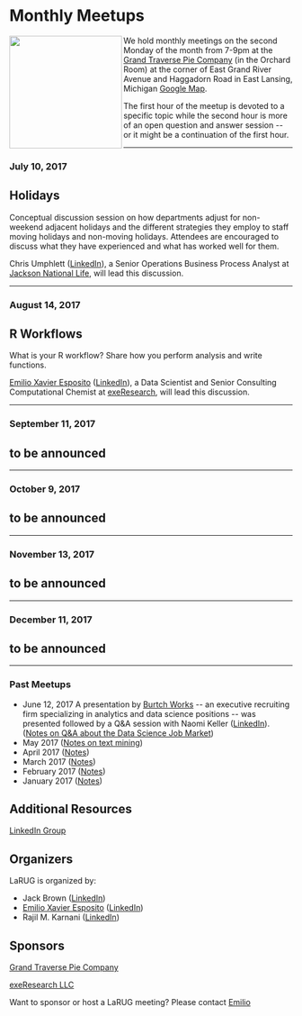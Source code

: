 
# Monthly Meetups

<a href="url"><img src="https://lansingarearusersgroup.github.io/images/LansingAreaRUserGroup_CIRCLE-w-Michigan-logo_300dpi.png" align="left" height="200"></a>We hold monthly meetings on the second Monday of the month from 7-9pm at the [Grand Traverse Pie Company](http://gtpie.com) (in the Orchard Room) at the corner of East Grand River Avenue and Haggadorn Road in East Lansing, Michigan [Google Map](https://www.google.com/maps/place/Grand+Traverse+Pie+Company/@42.7302255,-84.4648517,17z/data=!4m12!1m6!3m5!1s0x8822c29e2298637f:0x65a99056073bd352!2sGrand+Traverse+Pie+Company!8m2!3d42.7302255!4d-84.4626577!3m4!1s0x8822c29e2298637f:0x65a99056073bd352!8m2!3d42.7302255!4d-84.4626577).

The first hour of the meetup is devoted to a specific topic while the second hour is more of an open question and answer session -- or it might be a continuation of the first hour.

------

### July 10, 2017
## Holidays
Conceptual discussion session on how departments adjust for non-weekend adjacent holidays and the different strategies they employ to staff moving holidays and non-moving holidays. Attendees are encouraged to discuss what they have experienced and what has worked well for them.

Chris Umphlett ([LinkedIn](https://www.linkedin.com/in/chris-umphlett-2a905669)), a Senior Operations Business Process Analyst at [Jackson National Life](https://www.jackson.com), will lead this discussion. 

------

### August 14, 2017
## R Workflows
What is your R workflow? Share how you perform analysis and write functions.

[Emilio Xavier Esposito](https://github.com/emilioxavier) ([LinkedIn](https://www.linkedin.com/in/emilioxavieresposito/)), a Data Scientist and Senior Consulting Computational Chemist at [exeResearch](http://www.exeResearch.com), will lead this discussion.

------

### September 11, 2017
## to be announced


------

### October 9, 2017
## to be announced


------

### November 13, 2017
## to be announced


------

### December 11, 2017
## to be announced

------

### Past Meetups
- June 12, 2017 A presentation by [Burtch Works](http://www.burtchworks.com) -- an executive recruiting firm specializing in analytics and data science positions -- was presented followed by a Q&A session with Naomi Keller ([LinkedIn](https://www.linkedin.com/in/naomikeller/)). ([Notes on Q&A about the Data Science Job Market](https://lansingarearusersgroup.github.io/pastMeetups/jun2017))
- May 2017 ([Notes on text mining](https://lansingarearusersgroup.github.io/pastMeetups/may2017))
- April 2017 ([Notes](https://lansingarearusersgroup.github.io/pastMeetups/apr2017))
- March 2017 ([Notes](https://lansingarearusersgroup.github.io/pastMeetups/mar2017))
- February 2017 ([Notes](https://lansingarearusersgroup.github.io/pastMeetups/feb2017))
- January 2017 ([Notes](https://lansingarearusersgroup.github.io/pastMeetups/jan2017))

## Additional Resources
[LinkedIn Group](https://www.linkedin.com/groups/12048353)


## Organizers

LaRUG is organized by:
- Jack Brown ([LinkedIn](https://www.linkedin.com/in/jackbrown1/))
- [Emilio Xavier Esposito](https://github.com/emilioxavier) ([LinkedIn](https://www.linkedin.com/in/emilioxavieresposito/))
- Rajil M. Karnani ([LinkedIn](https://www.linkedin.com/in/rajilkarnani/))

## Sponsors

[Grand Traverse Pie Company](http://gtpie.com)

[exeResearch LLC](http://www.exeResearch.com)

Want to sponsor or host a LaRUG meeting? Please contact [Emilio](https://github.com/emilioxavier)
